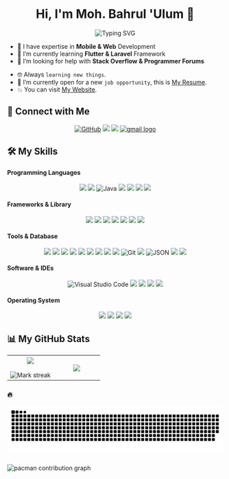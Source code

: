 <h1 align="center">Hi, I'm Moh. Bahrul 'Ulum 👋</h1>
<p align="center" href="https://git.io/typing-svg"><img src="https://readme-typing-svg.herokuapp.com?font=Fira+Code&size=24&pause=1000&color=1BDCFF&center=true&vCenter=true&width=435&lines=Welcome+to+my+GitHub+Profile!;I'm+a+Software+Engineer;Mobile+%26+Web+Developer" alt="Typing SVG"/></p>

- 🧛 I have expertise in **Mobile & Web** Development
- 🌱 I’m currently learning **Flutter & Laravel** Framework
- 👯 I’m looking for help with **Stack Overflow & Programmer Forums**
<!-- - 📫 You can reach me at **belajarkoding97@gmail.com** -->
- :nerd_face: Always `learning new things`.
- :thinking: I’m currently open for a new `job opportunity`, this is [My Resume](#).
- :boom: You can visit [My Website](#).

## 🤝 Connect with Me

<p align="center">
    <a href="https://github.com/ulumdev/" target="blank"><img src="https://img.shields.io/badge/GitHub-100000?style=plastic&logo=github&logoColor=white" alt="GitHub" height="24px"/></a>
    <a href="https://www.instagram.com/ulumbahrul_15/" target="blank"><img src="https://img.shields.io/badge/Instagram-E4405F?style=plastic&logo=instagram&logoColor=white" height="24px"/></a>
    <a href="https://www.linkedin.com/in/moh-bahrul-ulum-463177355/" target="blank"><img src="https://img.shields.io/badge/LinkedIn-0077B5?style=plastic&logo=linkedin&logoColor=white" height="24px"/></a>
    <!-- <a href=""><img src="https://img.shields.io/static/v1?message=Discord&logo=discord&label=&color=7289DA&logoColor=white&labelColor=&style=plastic" alt="discord logo" height="24px"/></a> -->
    <a href="mailto:belajarkoding97@gmail.com"><img src="https://img.shields.io/static/v1?message=Gmail&logo=gmail&label=&color=D14836&logoColor=white&labelColor=&style=plastic" alt="gmail logo" height="24px"/></a>
    <!-- <a href=""><img src="" height="24px"/></a>
    <a href=""><img src="" height="24px"/></a>
    <a href=""><img src="" height="24px"/></a> -->
</p>

## 🛠️ My Skills

#### Programming Languages

<div align="center">
  <img src="https://img.shields.io/badge/Dart-0175C2?style=plastic&logo=dart&logoColor=white" height="24px"/>
  <img src="https://img.shields.io/badge/Kotlin-B125EA?style=plastic&logo=kotlin&logoColor=white" height="24px"/>
  <img alt="Java" src="https://img.shields.io/badge/Java-%23007396.svg?style=plastic&logo=java&logoColor=white" height="24px">
  <img src="https://img.shields.io/badge/-PHP-6363ff?style=plastic&logo=php&logoColor=ffffff" height="24px">
  <img src = "https://img.shields.io/badge/-HTML5-E34F26?style=plastic&logo=html5&logoColor=white" height="24px"/> 
  <img src = "https://img.shields.io/badge/-CSS3-1572B6?style=plastic&logo=css3&logoColor=white" height="24px"/>
  <img src="https://img.shields.io/badge/-JavaScript-eed718?style=plastic&logo=javascript&logoColor=ffffff" height="24px"/>
</div>

#### Frameworks & Library

<div align="center">
  <img src="https://img.shields.io/badge/Flutter-02569B?style=plastic&logo=flutter&logoColor=white" height="24px"/>
  <img src="https://img.shields.io/badge/Jetpack%20Compose-4285F4?style=plastic&logo=Jetpack%20Compose&logoColor=white" height="24px"/>
  <img src="http://img.shields.io/badge/-Laravel-ff3c00?style=plastic&logo=laravel&logoColor=white" height="24px"/> 
  <img src="https://img.shields.io/badge/-Bootstrap-563D7C?style=plastic&logo=bootstrap&logoColor=white" height="24px"/>
  <img src="https://img.shields.io/badge/firebase-ffca28?style=plastic&logo=firebase&logoColor=black" height="24px"/>
  <img src="https://img.shields.io/badge/Font_Awesome-339AF0?style=plastic&logo=fontawesome&logoColor=white" height="24px"/>
  <img src="https://img.shields.io/badge/Material%20UI-007FFF?style=plastic&logo=mui&logoColor=white" height="24px"/>
</div>

#### Tools & Database

<div align="center">
  <img src="https://img.shields.io/badge/MySQL-005C84?style=plastic&logo=mysql&logoColor=white" height="24px"/>
  <img src="https://img.shields.io/badge/Sqlite-003B57?style=plastic&logo=sqlite&logoColor=white" height="24px"/>
  <img src="https://img.shields.io/badge/phpmyadmin-6C78AF?style=plastic&logo=phpmyadmin&logoColor=white" height="24px"/>
  <img src="http://img.shields.io/badge/-Laragon-429aff?style=plastic&logo=laragon&logoColor=white" height="24px"/>
  <img src="https://img.shields.io/badge/-XAMPP-ff9900?style=plastic&logo=xampp&logoColor=white" height="24px"/>
  <img src="https://img.shields.io/badge/Apache-D22128?style=plastic&logo=Apache&logoColor=white" height="24px"/>
  <img src="https://img.shields.io/badge/Nginx-009639?style=plastic&logo=nginx&logoColor=white" height="24px"/>
  <img src="https://img.shields.io/badge/ngrok-140648?style=plastic&logo=Ngrok&logoColor=white" height="24px"/>
  <img src="https://img.shields.io/badge/Composer-885630?style=plastic&logo=Composer&logoColor=white" height="24px"/>
  <img alt="Git" src="https://img.shields.io/badge/Git%20-%23F05033.svg?style=pplastic&logo=git&logoColor=white" height="24px">
  <img src="https://img.shields.io/badge/Postman-FF6C37?style=plastic&logo=Postman&logoColor=white" height="24px"/>
  <img alt="JSON" img src="https://img.shields.io/badge/json-%23000000.svg?style=plastic&logo=json&logoColor=white" height="24px">
  <img src="https://img.shields.io/badge/gradle-02303A?style=plastic&logo=gradle&logoColor=white" height="24px"/>
  <img src="https://img.shields.io/badge/OpenJDK-ED8B00?style=plastic&logo=openjdk&logoColor=white" height="24px"/>
</div>

#### Software & IDEs

<div align="center">
<img alt="Visual Studio Code" src="https://img.shields.io/badge/Visual%20Studio%20Code-0078d7.svg?style=plastic&logo=visual-studio-code&logoColor=white" height="24px">
<img src="https://img.shields.io/badge/Android_Studio-3DDC84?style=plastic&logo=android-studio&logoColor=white" height="24px"/>
<img src="https://img.shields.io/badge/IntelliJ_IDEA-000000.svg?style=plastic&logo=intellij-idea&logoColor=white" height="24px"/>
<img src="https://img.shields.io/badge/Notepad++-90E59A.svg?style=plastic&logo=notepad%2B%2B&logoColor=black" height="24px"/>
<img src="https://img.shields.io/badge/sublime_text-%23575757.svg?&style=plastic&logo=sublime-text&logoColor=important" height="24px"/>
</div>

#### Operating System

<div align="center">
<img src="https://img.shields.io/badge/Windows-0078D6?style=plastic&logo=windows&logoColor=white" height="24px"/>
<img src="https://img.shields.io/badge/Linux-FCC624?style=plastic&logo=linux&logoColor=black" height="24px"/>
<img src="https://img.shields.io/badge/Ubuntu-E95420?style=plastic&logo=ubuntu&logoColor=white" height="24px"/>
<img src="https://img.shields.io/badge/Android-3DDC84?style=plastic&logo=android&logoColor=white" height="24px"/>
</div>

## 📊 My GitHub Stats

<table align="center" border="0">
<tr border="none">
<td width="50%" align="center" border="0">
  <img  align="center"  src="https://github-readme-stats.vercel.app/api?username=ulumdev&theme=algolia&show_icons=true&count_private=true" />
  <br></br>
  <img  title="🔥 Get streak stats for your profile at git.io/streak-stats" alt="Mark streak" src="https://github-readme-streak-stats.herokuapp.com/?user=ulumdev&theme=algolia" /> 
</td>
<td width="50%" align="center" border="0">
  <img  align="center"  src="https://github-readme-stats.anuraghazra1.vercel.app/api/top-langs/?username=ulumdev&theme=algolia&hide_border=false&no-bg=true&no-frame=true&langs_count=6"/>
  
</td>
</tr>
</table>

### 🔥 
<img src="https://raw.githubusercontent.com/ulumdev/ulumdev/output/snake.svg" alt="Snake animation" />

###
<picture>
  <source media="(prefers-color-scheme: dark)" srcset="https://raw.githubusercontent.com/ulumdev/ulumdev/output/pacman-contribution-graph-dark.svg">
  <source media="(prefers-color-scheme: light)" srcset="https://raw.githubusercontent.com/ulumdev/ulumdev/output/pacman-contribution-graph.svg">
  <img alt="pacman contribution graph" src="https://raw.githubusercontent.com/ulumdev/ulumdev/output/pacman-contribution-graph.svg">
</picture>

###

